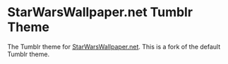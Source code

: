 # StarWarsWallpaper.net Tumblr Theme
The Tumblr theme for [StarWarsWallpaper.net](https://starwarswallpaper.net). This is a fork of the default Tumblr theme.
